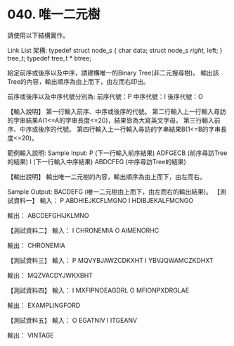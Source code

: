 # 040. 唯一二元樹
請使用以下結構實作。

Link List 架構:
typedef struct node_s {
char data;
struct node_s *right,* left;
} tree_t;
typedef tree_t * btree;

給定前序或後序以及中序，請建構唯一的Binary Tree(非二元搜尋樹)。
輸出該Tree的內容，輸出順序為由上而下，由左而右印出。

前序或後序以及中序代號分別為:
前序代號：P
中序代號：I
後序代號：O

【輸入說明】
第一行輸入前序、中序或後序的代號。
第二行輸入上一行輸入尋訪的字串結果A(1<=A的字串長度<=20)，結果皆為大寫英文字母。
第三行輸入前序、中序或後序的代號。
第四行輸入上一行輸入尋訪的字串結果B(1<=B的字串長度<=20)。

範例輸入說明:
Sample Input:
P (下一行輸入前序結果)
ADFGECB (前序尋訪Tree的結果)
I (下一行輸入中序結果)
ABDCFEG (中序尋訪Tree的結果)

【輸出說明】
輸出唯一二元樹的內容，輸出順序為由上而下，由左而右。

Sample Output:
BACDEFG (唯一二元樹由上而下，由左而右的輸出結果)。
【測試資料一】
輸入：
P
ABDHIEJKCFLMGNO
I
HDIBJEKALFMCNGO

輸出：
ABCDEFGHIJKLMNO

【測試資料二】
輸入：
I
CHRONEMIA
O
AIMENORHC

輸出：
CHRONEMIA

【測試資料三】
輸入：
P
MQVYBJAWZCDKXHT
I
YBVJQWAMCZKDHXT

輸出：
MQZVACDYJWKXBHT

【測試資料四】
輸入：
I
MXFIPNOEAGDRL
O
MFIONPXDRGLAE

輸出：
EXAMPLINGFORD

【測試資料五】
輸入：
O
EGATNIV
I
ITGEANV

輸出：
VINTAGE
